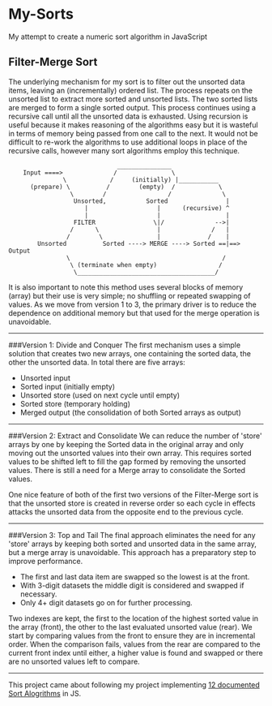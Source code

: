 # My-Sorts
My attempt to create a numeric sort algorithm in JavaScript

## Filter-Merge Sort
The underlying mechanism for my sort is to filter out the unsorted data items, leaving an (incrementally) ordered list. The process repeats on the unsorted list to extract more sorted and unsorted lists. The two sorted lists are merged to form a single sorted output. This process continues using a recursive call until all the unsorted data is exhausted. Using recursion is useful because it makes reasoning of the algorithms easy but it is wasteful in terms of memory being passed from one call to the next. It would not be difficult to re-work the algorithms to use additional loops in place of the recursive calls, however many sort algorithms employ this technique. 

                                  _______________
        Input ====>              /               \
                   \            /     (initially) |___________
          (prepare) \          /        (empty)  /            \
                     \        /                 /              \
                      Unsorted,           Sorted                |
                         |                   |      (recursive) ^
                         |                   |                  |
                      FILTER                \|/              -->|
                     /      \                |              /   |
                    /        \               |             /    |
            Unsorted          Sorted ----> MERGE ----> Sorted ==|==> Output
                    \                                          /
                     \ (terminate when empty)                 /
                      \______________________________________/

It is also important to note this method uses several blocks of memory (array) but their use is very simple; no shuffling or repeated swapping of values. As we move from version 1 to 3, the primary driver is to reduce the dependence on additional memory but that used for the merge operation is unavoidable.

---
###Version 1: Divide and Conquer
The first mechanism uses a simple solution that creates two new arrays, one containing the sorted data, the other the unsorted data. In total there are five arrays:

+ Unsorted input
+ Sorted input (initially empty)
+ Unsorted store (used on next cycle until empty)
+ Sorted store (temporary holding)
+ Merged output (the consolidation of both Sorted arrays as output)

---
###Version 2: Extract and Consolidate
We can reduce the number of 'store' arrays by one by keeping the Sorted data in the original array and only moving out the unsorted values into their own array. This requires sorted values to be shifted left to fill the gap formed by removing the unsorted values. There is still a need for a Merge array to consolidate the Sorted values.

One nice feature of both of the first two versions of the Filter-Merge sort is that the unsorted store is created in reverse order so each cycle in effects attacks the unsorted data from the opposite end to the previous cycle.

---
###Version 3: Top and Tail
The final approach eliminates the need for any 'store' arrays by keeping both sorted and unsorted data in the same array, but a merge array is unavoidable. This approach has a preparatory step to improve performance.

+ The first and last data item are swapped so the lowest is at the front.
+ With 3-digit datasets the middle digit is considered and swapped if necessary.
+ Only 4+ digit datasets go on for further processing.

Two indexes are kept, the first to the location of the highest sorted value in the array (front), the other to the last evaluated unsorted value (rear). We start by comparing values from the front to ensure they are in incremental order. When the comparison fails, values from the rear are compared to the current front index until either, a higher value is found and swapped or there are no unsorted values left to compare.

---
This project came about following my project implementing [12 documented Sort Alogrithms](https://github.com/TracyGJG/All_Sorts/blob/master/README.md) in JS.
